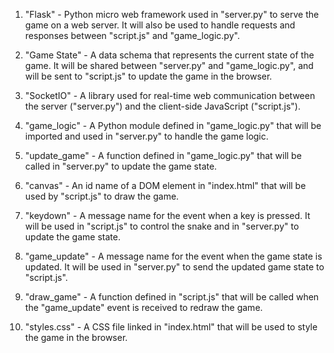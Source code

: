 1. "Flask" - Python micro web framework used in "server.py" to serve the game on a web server. It will also be used to handle requests and responses between "script.js" and "game_logic.py".

2. "Game State" - A data schema that represents the current state of the game. It will be shared between "server.py" and "game_logic.py", and will be sent to "script.js" to update the game in the browser.

3. "SocketIO" - A library used for real-time web communication between the server ("server.py") and the client-side JavaScript ("script.js").

4. "game_logic" - A Python module defined in "game_logic.py" that will be imported and used in "server.py" to handle the game logic.

5. "update_game" - A function defined in "game_logic.py" that will be called in "server.py" to update the game state.

6. "canvas" - An id name of a DOM element in "index.html" that will be used by "script.js" to draw the game.

7. "keydown" - A message name for the event when a key is pressed. It will be used in "script.js" to control the snake and in "server.py" to update the game state.

8. "game_update" - A message name for the event when the game state is updated. It will be used in "server.py" to send the updated game state to "script.js".

9. "draw_game" - A function defined in "script.js" that will be called when the "game_update" event is received to redraw the game.

10. "styles.css" - A CSS file linked in "index.html" that will be used to style the game in the browser.